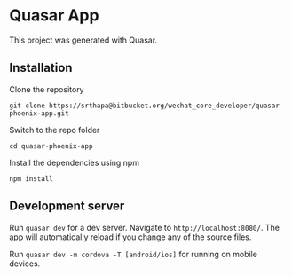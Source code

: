 # Quasar App

This project was generated with Quasar.

## Installation

Clone the repository

    git clone https://srthapa@bitbucket.org/wechat_core_developer/quasar-phoenix-app.git

Switch to the repo folder

    cd quasar-phoenix-app

Install the dependencies using npm

    npm install

## Development server

Run `quasar dev` for a dev server. Navigate to `http://localhost:8080/`. The app will automatically reload if you change any of the source files.

Run `quasar dev -m cordova -T [android/ios]` for running on mobile devices.
